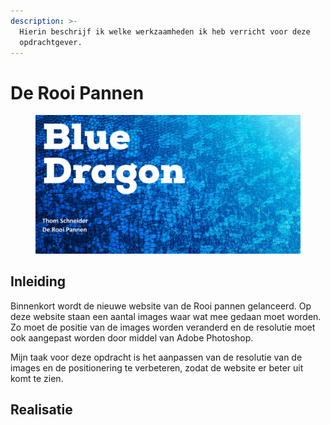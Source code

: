 ```yaml
---
description: >-
  Hierin beschrijf ik welke werkzaamheden ik heb verricht voor deze
  opdrachtgever.
---
```


# De Rooi Pannen

<figure><img src="../.gitbook/assets/derooipannenfront.png" alt=""><figcaption></figcaption></figure>

## Inleiding

Binnenkort wordt de nieuwe website van de Rooi pannen gelanceerd. Op deze website staan een aantal images waar wat mee gedaan moet worden. Zo moet de positie van de images worden veranderd en de resolutie moet ook aangepast worden door middel van Adobe Photoshop.

Mijn taak voor deze opdracht is het aanpassen van de resolutie van de images en de positionering te verbeteren, zodat de website er beter uit komt te zien.

## Realisatie

